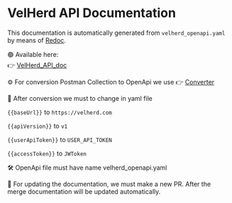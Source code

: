 # VelHerd API Documentation

This documentation is automatically generated from `velherd_openapi.yaml` by means of [Redoc](https://github.com/Redocly/redoc).

🟢 Available here:  
👉 [VelHerd_API_doc](https://velherd.github.io/VelHerd_API_doc/)

⚙️ For conversion Postman Collection to OpenApi we use
👉 [Converter](https://p2o.defcon007.com/)

🔁 After conversion we must to change in yaml file

`{{baseUrl}}` to `https://velherd.com`

`{{apiVersion}}` to `v1`

`{{userApiToken}}` to `USER_API_TOKEN`

`{{accessToken}}` to `JWToken`

🛠️ OpenApi file must have name velherd_openapi.yaml

🧩 For updating the documentation, we must make a new PR. After the merge documentation will be updated automatically.
